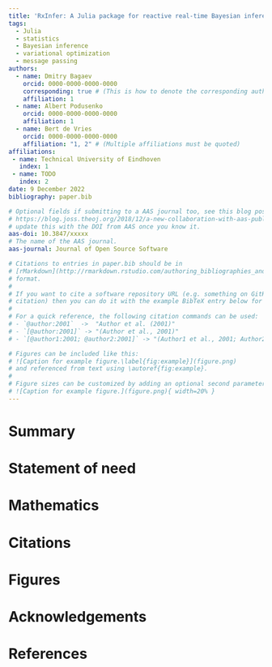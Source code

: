 ```yaml
---
title: 'RxInfer: A Julia package for reactive real-time Bayesian inference'
tags:
  - Julia
  - statistics
  - Bayesian inference
  - variational optimization
  - message passing
authors:
  - name: Dmitry Bagaev
    orcid: 0000-0000-0000-0000
    corresponding: true # (This is how to denote the corresponding author)
    affiliation: 1  
  - name: Albert Podusenko
    orcid: 0000-0000-0000-0000
    affiliation: 1
  - name: Bert de Vries
    orcid: 0000-0000-0000-0000
    affiliation: "1, 2" # (Multiple affiliations must be quoted)
affiliations:
 - name: Technical University of Eindhoven
   index: 1
 - name: TODO 
   index: 2
date: 9 December 2022
bibliography: paper.bib

# Optional fields if submitting to a AAS journal too, see this blog post:
# https://blog.joss.theoj.org/2018/12/a-new-collaboration-with-aas-publishing
# update this with the DOI from AAS once you know it.
aas-doi: 10.3847/xxxxx 
# The name of the AAS journal.
aas-journal: Journal of Open Source Software 

# Citations to entries in paper.bib should be in
# [rMarkdown](http://rmarkdown.rstudio.com/authoring_bibliographies_and_citations.html)
# format.
# 
# If you want to cite a software repository URL (e.g. something on GitHub without a preferred
# citation) then you can do it with the example BibTeX entry below for @fidgit.
# 
# For a quick reference, the following citation commands can be used:
# - `@author:2001`  ->  "Author et al. (2001)"
# - `[@author:2001]` -> "(Author et al., 2001)"
# - `[@author1:2001; @author2:2001]` -> "(Author1 et al., 2001; Author2 et al., 2002)"

# Figures can be included like this:
# ![Caption for example figure.\label{fig:example}](figure.png)
# and referenced from text using \autoref{fig:example}.
# 
# Figure sizes can be customized by adding an optional second parameter:
# ![Caption for example figure.](figure.png){ width=20% }
---
```


# Summary

# Statement of need

# Mathematics

# Citations

# Figures

# Acknowledgements

# References

